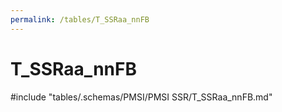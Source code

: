 ```yaml
---
permalink: /tables/T_SSRaa_nnFB
---
```

# T_SSRaa_nnFB

<!-- ATTENTION : Ne pas supprimer ou modifier la ligne ci-dessous -->
#include "tables/.schemas/PMSI/PMSI SSR/T_SSRaa_nnFB.md"
<!-- ATTENTION : Ne pas supprimer ou modifier la ligne ci-dessus -->
